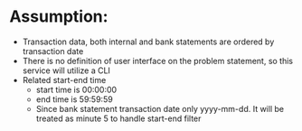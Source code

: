 # Assumption:
- Transaction data, both internal and bank statements are ordered by transaction date
- There is no definition of user interface on the problem statement, so this service will utilize a CLI
- Related start-end time
  - start time is 00:00:00
  - end time is 59:59:59
  - Since bank statement transaction date only yyyy-mm-dd. It will be treated as minute 5 to handle start-end filter